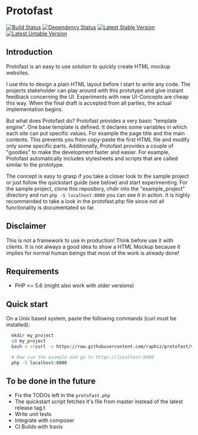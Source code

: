 # Protofast
[![Build Status](https://travis-ci.org/raphiz/protofast.svg?branch=master)](https://travis-ci.org/raphiz/protofast)
[![Dependency Status](https://www.versioneye.com/user/projects/5470c2c8810106a6cc00058d/badge.svg?style=flat)](https://www.versioneye.com/user/projects/5470c2c8810106a6cc00058d)
[![Latest Stable Version](https://poser.pugx.org/aydin-hassan/magento-core-mapper/version.png)](https://packagist.org/packages/aydin-hassan/magento-core-mapper)
[![Latest Untable Version](https://poser.pugx.org/aydin-hassan/magento-core-mapper/v/unstable.png)](https://packagist.org/packages/aydin-hassan/magento-core-mapper)

## Introduction
Protofast is an easy to use solution to quickly create HTML mockup websites.

I use this to design a plain HTML layout before I start to write any code. The projects stakeholder can play around with this prototype and give instant feedback concerning the UI. Experiments with new UI-Concepts are cheap this way. When the final draft is accepted from all parties, the actual implementation begins.

But what does Protofast do?
Protofast provides a very basic "template engine".
One base template is defined. It declares some variables in which each site can put specific values.
For example the page title and the main contents.
This prevents you from copy-paste the first HTML file and modify only some specific parts.
Additionally, Protofast provides a couple of "goodies" to make the development faster and easier.
For example, Protofast automatically includes stylesheets and scripts that are called
similar to the prototype.

The concept is easy to grasp if you take a closer look to the sample project or just follow the
quickstart guide (see below) and start experimenting. For the sample project, clone this repository, chdir into the
"example_project" directory and run `php -S localhost:8000` you can see it in action.
It is highly recommended to take a look in the protofast.php file since not all functionality is  documentated so far.

## Disclaimer
This is not a framework to use in production! Think before use it with clients.
It is not always a good idea to show a HTML Mockup because it implies for normal human
beings that most of the work is already done!

## Requirements
* PHP <= 5.6 (might also work with older versions)

## Quick start
On a Unix based system, paste the following commands (curl must be installed):
```bash
  mkdir my_project
  cd my_project
  bash < <(curl -s https://raw.githubusercontent.com/raphiz/protofast/v1.1.0/quickstart.sh)

  # Now run the example and go to https://localhost:8000
  php -S localhost:8000
```

## To be done in the future
* Fix the TODOs left in the `protofast.php`
* The quickstart script fetches it's file from master instead of the latest release tag.t
* Write unit tests
* Integrate with composer
* CI Builds with travis
